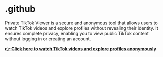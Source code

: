 # .github  
Private TikTok Viewer is a secure and anonymous tool that allows users to watch TikTok videos and explore profiles without revealing their identity. It ensures complete privacy, enabling you to view public TikTok content without logging in or creating an account.  

[**👉 Click here to watch TikTok videos and explore profiles anonymously**](https://github.com/private-tiktok-video-viewer)  
